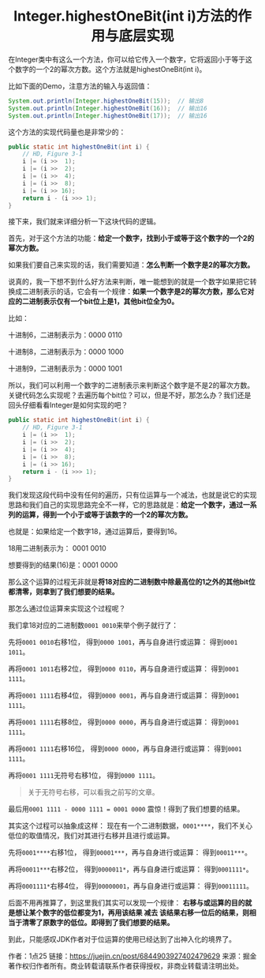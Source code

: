<h1 align="center">Integer.highestOneBit(int i)方法的作用与底层实现</h1>



在Integer类中有这么一个方法，你可以给它传入一个数字，它将返回小于等于这个数字的一个2的幂次方数。这个方法就是highestOneBit(int i)。

比如下面的Demo，注意方法的输入与返回值：

```java
System.out.println(Integer.highestOneBit(15));  // 输出8
System.out.println(Integer.highestOneBit(16));  // 输出16
System.out.println(Integer.highestOneBit(17));  // 输出16
```

这个方法的实现代码量也是非常少的：

```java
public static int highestOneBit(int i) {
	// HD, Figure 3-1
	i |= (i >>  1);
	i |= (i >>  2);
	i |= (i >>  4);
	i |= (i >>  8);
	i |= (i >> 16);
	return i - (i >>> 1);
}
```

接下来，我们就来详细分析一下这块代码的逻辑。

首先，对于这个方法的功能：**给定一个数字，找到小于或等于这个数字的一个2的幂次方数。**

如果我们要自己来实现的话，我们需要知道：**怎么判断一个数字是2的幂次方数。**

说真的，我一下想不到什么好方法来判断，唯一能想到的就是一个数字如果把它转换成二进制表示的话，它会有一个规律：**如果一个数字是2的幂次方数，那么它对应的二进制表示仅有一个bit位上是1，其他bit位全为0。** 

比如： 

十进制6，二进制表示为：0000 0110 

十进制8，二进制表示为：0000 1000 

十进制9，二进制表示为：0000 1001 

所以，我们可以利用一个数字的二进制表示来判断这个数字是不是2的幂次方数。关键代码怎么实现呢？去遍历每个bit位？可以，但是不好，那怎么办？我们还是回头仔细看看Integer是如何实现的吧？

```java
public static int highestOneBit(int i) {
	// HD, Figure 3-1
	i |= (i >>  1);
	i |= (i >>  2);
	i |= (i >>  4);
	i |= (i >>  8);
	i |= (i >> 16);
	return i - (i >>> 1);
}
```

我们发现这段代码中没有任何的遍历，只有位运算与一个减法，也就是说它的实现思路和我们自己的实现思路完全不一样，它的思路就是：**给定一个数字，通过一系列的运算，得到一个小于或等于该数字的一个2的幂次方数。**

也就是：如果给定一个数字18，通过运算后，要得到16。

18用二进制表示为：      0001 0010

想要得到的结果(16)是：0001 0000

那么这个运算的过程无非就是**将18对应的二进制数中除最高位的1之外的其他bit位都清零，则拿到了我们想要的结果。**

那怎么通过位运算来实现这个过程呢？

我们拿18对应的二进制数`0001 0010`来举个例子就行了： 

先将`0001 0010`右移1位， 得到`0000 1001`，再与自身进行或运算： 得到`0001 1011`。

再将`0001 1011`右移2位， 得到`0000 0110`，再与自身进行或运算： 得到`0001 1111`。

再将`0001 1111`右移4位， 得到`0000 0001`，再与自身进行或运算： 得到`0001 1111`。

再将`0001 1111`右移8位， 得到`0000 0000`，再与自身进行或运算： 得到`0001 1111`。

再将`0001 1111`右移16位， 得到`0000 0000`，再与自身进行或运算： 得到`0001 1111`。

再将`0001 1111`无符号右移1位， 得到`0000 1111`。

> 关于无符号右移，可以看我之前写的文章。

最后用`0001 1111 - 0000 1111 = 0001 0000` 震惊！得到了我们想要的结果。

其实这个过程可以抽象成这样： 现在有一个二进制数据，`0001****`，我们不关心低位的取值情况，我们对其进行右移并且进行或运算。

先将`0001****`右移1位， 得到`00001***`，再与自身进行或运算： 得到`00011***`。

再将`00011***`右移2位， 得到`0000011*`，再与自身进行或运算： 得到`0001111*`。

再将`0001111*`右移4位， 得到`00000001`，再与自身进行或运算： 得到`00011111`。

后面不用再推算了，到这里我们其实可以发现一个规律： **右移与或运算的目的就是想让某个数字的低位都变为1，再用该结果 减去 该结果右移一位后的结果，则相当于清零了原数字的低位。即得到了我们想要的结果。**

到此，只能感叹JDK作者对于位运算的使用已经达到了出神入化的境界了。


作者：1点25
链接：https://juejin.cn/post/6844903927402479629
来源：掘金
著作权归作者所有。商业转载请联系作者获得授权，非商业转载请注明出处。